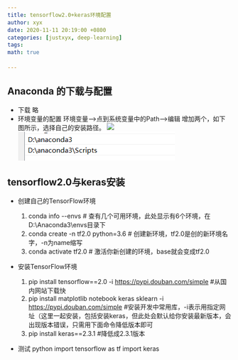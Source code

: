 ```yaml
---
title: tensorflow2.0+keras环境配置
author: xyx
date: 2020-11-11 20:19:00 +0800
categories: [justxyx, deep-learning]
tags: 
math: true

---
```

## Anaconda 的下载与配置
- 下载 
  略
- 环境变量的配置
  环境变量–>点到系统变量中的Path–>编辑
  增加两个，如下图所示，选择自己的安装路径。
  <img src="/assets/img/dee"></img>
  <img src="assets/img/deep-learning/tensorflow2.0+keras环境配置/a1.png">

## tensorflow2.0与keras安装

- 创建自己的TensorFlow环境
  1. conda info --envs # 查有几个可用环境，此处显示有6个环境，在D:\Anaconda3\envs目录下
  2. conda create -n tf2.0 python=3.6 # 创建新环境，tf2.0是创的新环境名字，-n为name缩写
  3. conda activate tf2.0 # 激活你新创建的环境，base就会变成tf2.0

- 安装TensorFlow环境
  1. pip install tensorflow==2.0 -i https://pypi.douban.com/simple #从国内网站下载快
  2. pip install matplotlib notebook keras sklearn -i https://pypi.douban.com/simple #安装开发中常用库，-i表示用指定网址（这里一起安装，包括安装keras，但此处会默认给你安装最新版本，会出现版本错误，只需用下面命令降低版本即可
  3.  pip install keras==2.3.1 #降低成2.3.1版本

- 测试
    python
    import tensorflow as tf
    import keras


  